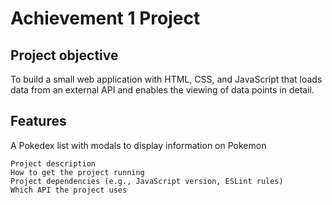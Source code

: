 #  Achievement 1 Project

## Project objective
To build a small web application with HTML, CSS, and JavaScript that loads
data from an external API and enables the viewing of data points in detail.

## Features
A Pokedex list with modals to display information on Pokemon

    Project description
    How to get the project running
    Project dependencies (e.g., JavaScript version, ESLint rules)
    Which API the project uses
